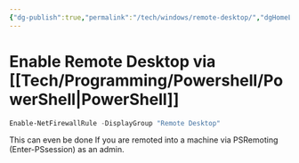 ```yaml
---
{"dg-publish":true,"permalink":"/tech/windows/remote-desktop/","dgHomeLink":true,"dgPassFrontmatter":false}
---
```



# Enable Remote Desktop via [[Tech/Programming/Powershell/PowerShell|PowerShell]]

```powershell
Enable-NetFirewallRule -DisplayGroup "Remote Desktop"
```

This can even be done If you are remoted into a machine via PSRemoting (Enter-PSsession) as an admin.
